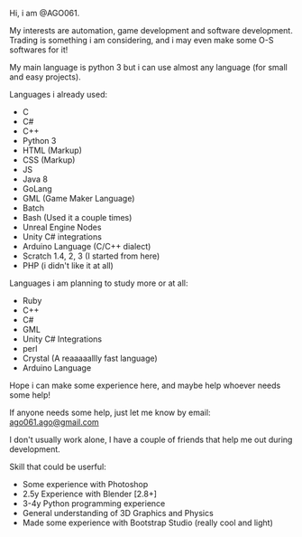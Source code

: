 Hi, i am @AGO061.

My interests are automation, game development and software development.
Trading is something i am considering, and i may even make some O-S softwares for it!


My main language is python 3 but i can use almost any language (for small and easy projects).

Languages i already used:
- C
- C#
- C++
- Python 3
- HTML (Markup)
- CSS (Markup)
- JS
- Java 8
- GoLang
- GML (Game Maker Language)
- Batch
- Bash (Used it a couple times)
- Unreal Engine Nodes
- Unity C# integrations
- Arduino Language (C/C++ dialect)
- Scratch 1.4, 2, 3 (I started from here)
- PHP (i didn't like it at all)


Languages i am planning to study more or at all:
- Ruby
- C++
- C#
- GML
- Unity C# Integrations
- perl
- Crystal (A reaaaaallly fast language)
- Arduino Language



Hope i can make some experience here, and maybe help whoever needs some help!

If anyone needs some help, just let me know by email: ago061.ago@gmail.com

I don't usually work alone, I have a couple of friends that help me out during development.

Skill that could be userful:
- Some experience with Photoshop
- 2.5y Experience with Blender [2.8+]
- 3-4y Python programming experience
- General understanding of 3D Graphics and Physics
- Made some experience with Bootstrap Studio (really cool and light)
<!---
AGO061/AGO061 is a ✨ special ✨ repository because its `README.md` (this file) appears on your GitHub profile.
You can click the Preview link to take a look at your changes.
--->
